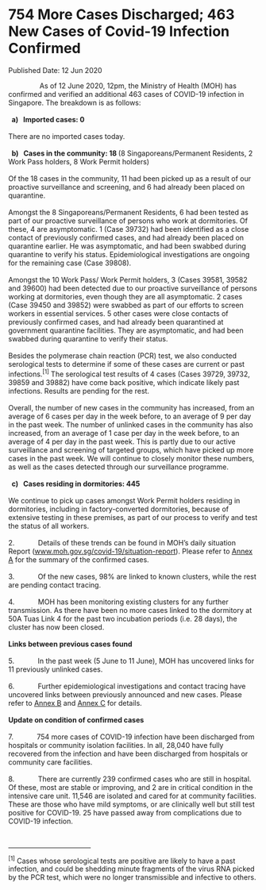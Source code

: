 <html>
    <meta http-equiv="Content-Type" content="text/html; charset=utf-8"/>
    <meta charset="utf-8"/>
    <title>754 More Cases Discharged; 463 New Cases of Covid-19 Infection Confirmed</title>
    <body><h1>754 More Cases Discharged; 463 New Cases of Covid-19 Infection Confirmed</h1>
    <p>Published Date: 12 Jun 2020</p> <p>&nbsp; &nbsp; &nbsp; &nbsp; &nbsp; &nbsp; &nbsp; &nbsp; As of 12 June 2020, 12pm, the Ministry of Health (MOH) has confirmed and verified an additional 463 cases of COVID-19 infection in Singapore. The breakdown is as follows:<br><strong><br>&nbsp; a)&nbsp; &nbsp;Imported cases: 0<br><br></strong>There are no imported cases today.<br><strong><br>&nbsp; b)&nbsp; &nbsp;Cases in the community: 18 </strong>(8 Singaporeans/Permanent Residents, 2 Work Pass holders, 8 Work Permit holders)<br><br>Of the 18 cases in the community, 11 had been picked up as a result of our proactive surveillance and screening, and 6 had already been placed on quarantine.<br><br>Amongst the 8 Singaporeans/Permanent Residents, 6 had been tested as part of our proactive surveillance of persons who work at dormitories. Of these, 4 are asymptomatic. 1 (Case 39732) had been identified as a close contact of previously confirmed cases, and had already been placed on quarantine earlier. He was asymptomatic, and had been swabbed during quarantine to verify his status. Epidemiological investigations are ongoing for the remaining case (Case 39808).<br><br>Amongst the 10 Work Pass/ Work Permit holders, 3 (Cases 39581, 39582&nbsp; and 39600) had been detected due to our proactive surveillance of persons working at dormitories, even though they are all asymptomatic. 2 cases (Case 39450 and 39852) were swabbed as part of our efforts to screen workers in essential services. 5 other cases were close contacts of previously confirmed cases, and had already been quarantined at government quarantine facilities. They are asymptomatic, and had been swabbed during quarantine to verify their status.<br><br>Besides the polymerase chain reaction (PCR) test, we also conducted serological tests to determine if some of these cases are current or past infections.<sup>[1]</sup>&nbsp;The serological test results of 4 cases (Cases 39729,<strong> </strong>39732, 39859 and 39882) have come back positive, which indicate likely past infections. Results are pending for the rest.<br><br>Overall, the number of new cases in the community has increased, from an average of 6 cases per day in the week before, to an average of 9 per day in the past week. The number of unlinked cases in the community has also increased, from an average of 1 case per day in the week before, to an average of 4 per day in the past week.&nbsp;This is partly due to our active surveillance and screening of targeted groups, which have picked up more cases in the past week. We will continue to closely monitor these numbers, as well as the cases detected through our surveillance programme.<br><strong><br>&nbsp; c)&nbsp; &nbsp;Cases residing in dormitories: 445<br><br></strong>We continue to pick up cases amongst Work Permit holders residing in dormitories, including in factory-converted dormitories, because of extensive testing in these premises, as part of our process to verify and test the status of all workers. <br><br>2.&nbsp; &nbsp; &nbsp; &nbsp; &nbsp; &nbsp; Details of these trends can be found in MOH’s daily situation Report (<a href="http://www.moh.gov.sg/covid-19/situation-report">www.moh.gov.sg/covid-19/situation-report</a>). Please refer to <u><a href="/docs/librariesprovider5/pressroom/press-releases/annex-a---12-june-2020.pdf?sfvrsn=318e40a7_0" title="Annex A">Annex A</a></u> for the summary of the confirmed cases.<br><br>3.&nbsp; &nbsp; &nbsp; &nbsp; &nbsp; &nbsp; Of the new cases, 98% are linked to known clusters, while the rest are pending contact tracing.<br><br>4.&nbsp; &nbsp; &nbsp; &nbsp; &nbsp; &nbsp;&nbsp;MOH has been monitoring existing clusters for any further transmission. As there have been no more cases linked to the dormitory at 50A Tuas Link 4 for the past two incubation periods (i.e. 28 days), the cluster has now been closed.<br><br><strong>Links between previous cases found<br></strong><br>5.&nbsp; &nbsp; &nbsp; &nbsp; &nbsp; &nbsp;&nbsp;In the past week (5 June to 11 June), MOH has uncovered links for 11 previously unlinked cases.<br><br>6.&nbsp; &nbsp; &nbsp; &nbsp; &nbsp; &nbsp;&nbsp;Further epidemiological investigations and contact tracing have uncovered links between previously announced and new cases. Please refer to <u><a href="/docs/librariesprovider5/pressroom/press-releases/annex-b---12-june-2020.pdf?sfvrsn=8371f3a7_0" title="Annex B">Annex B</a></u> and <u><a href="/docs/librariesprovider5/pressroom/press-releases/annex-c---12-june-2020.pdf?sfvrsn=2a204bc4_0" title="Annex C">Annex C</a></u> for details.<br><br><strong>Update on condition of confirmed cases<br></strong><br>7.&nbsp; &nbsp; &nbsp; &nbsp; &nbsp; &nbsp;&nbsp;754 more cases of COVID-19 infection have been discharged from hospitals or community isolation facilities. In all, 28,040 have fully recovered from the infection and have been discharged from hospitals or community care facilities.<br><br>8.&nbsp; &nbsp; &nbsp; &nbsp; &nbsp; &nbsp;&nbsp;There are currently 239 confirmed cases who are still in hospital. Of these, most are stable or improving, and 2 are in critical condition in the intensive care unit. 11,546 are isolated and cared for at community facilities. These are those who have mild symptoms, or are clinically well but still test positive for COVID-19. 25 have passed away from complications due to COVID-19 infection.</p> <div><br clear="all"> <hr align="left" size="1" width="33%"> <div id="ftn1"> <p><sup>[1]</sup>&nbsp;Cases whose serological tests are positive are likely to have a past infection, and could be shedding minute fragments of the virus RNA picked by the PCR test, which were no longer transmissible and infective to others.</p> </div> </div></body>
</html>